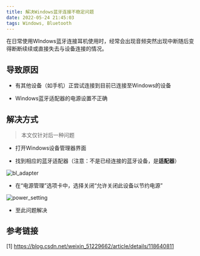 ```yaml
---
title: 解决Windows蓝牙连接不稳定问题
date: 2022-05-24 21:45:03
tags: Windows, Bluetooth
---
```


在日常使用WIndows蓝牙连接耳机使用时，经常会出现音频突然出现中断随后变得断断续续或直接失去与设备连接的情况。

## 导致原因

- 有其他设备（如手机）正尝试连接到目前已连接至Windows的设备

- Windows蓝牙适配器的电源设置不正确

## 解决方式

> 本文仅针对后一种问题

- 打开Windows设备管理器界面

- 找到相应的蓝牙适配器（注意：不是已经连接的蓝牙设备，是**适配器**）

![bl_adapter](bl_adapter.png)

- 在“电源管理”选项卡中，选择关闭“允许关闭此设备以节约电源”

![power_setting](power_setting.png)

- 至此问题解决

## 参考链接

[1] https://blog.csdn.net/weixin_51229662/article/details/118640811
